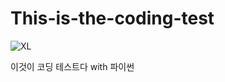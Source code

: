 # This-is-the-coding-test
![XL](https://github.com/user-attachments/assets/5c1672bc-7743-4348-a335-c2161330ad26)

이것이 코딩 테스트다 with 파이썬
